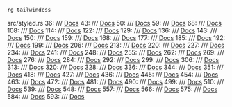 
```rust
rg tailwindcss
```

src/styled.rs
36:    /// [Docs](https://tailwindcss.com/docs/display)
43:    /// [Docs](https://tailwindcss.com/docs/display)
50:    /// [Docs](https://tailwindcss.com/docs/whitespace#normal)
59:    /// [Docs](https://tailwindcss.com/docs/whitespace#nowrap)
68:    /// [Docs](https://tailwindcss.com/docs/text-overflow#ellipsis)
108:    /// [Docs](https://tailwindcss.com/docs/text-overflow#truncate)
114:    /// [Docs](https://tailwindcss.com/docs/line-clamp)
122:    /// [Docs](https://tailwindcss.com/docs/flex-direction#column)
129:    /// [Docs](https://tailwindcss.com/docs/flex-direction#column-reverse)
136:    /// [Docs](https://tailwindcss.com/docs/flex-direction#row)
143:    /// [Docs](https://tailwindcss.com/docs/flex-direction#row-reverse)
150:    /// [Docs](https://tailwindcss.com/docs/flex#flex-1)
159:    /// [Docs](https://tailwindcss.com/docs/flex#auto)
168:    /// [Docs](https://tailwindcss.com/docs/flex#initial)
177:    /// [Docs](https://tailwindcss.com/docs/flex#none)
185:    /// [Docs](https://tailwindcss.com/docs/flex-basis)
192:    /// [Docs](https://tailwindcss.com/docs/flex-grow)
199:    /// [Docs](https://tailwindcss.com/docs/flex-shrink)
206:    /// [Docs](https://tailwindcss.com/docs/flex-shrink#dont-shrink)
213:    /// [Docs](https://tailwindcss.com/docs/flex-wrap#wrap-normally)
220:    /// [Docs](https://tailwindcss.com/docs/flex-wrap#wrap-reversed)
227:    /// [Docs](https://tailwindcss.com/docs/flex-wrap#dont-wrap)
234:    /// [Docs](https://tailwindcss.com/docs/align-items#start)
241:    /// [Docs](https://tailwindcss.com/docs/align-items#end)
248:    /// [Docs](https://tailwindcss.com/docs/align-items#center)
255:    /// [Docs](https://tailwindcss.com/docs/align-items#baseline)
262:    /// [Docs](https://tailwindcss.com/docs/justify-content#start)
269:    /// [Docs](https://tailwindcss.com/docs/justify-content#end)
276:    /// [Docs](https://tailwindcss.com/docs/justify-content#center)
284:    /// [Docs](https://tailwindcss.com/docs/justify-content#space-between)
292:    /// [Docs](https://tailwindcss.com/docs/justify-content#space-around)
299:    /// [Docs](https://tailwindcss.com/docs/align-content#normal)
306:    /// [Docs](https://tailwindcss.com/docs/align-content#center)
313:    /// [Docs](https://tailwindcss.com/docs/align-content#start)
320:    /// [Docs](https://tailwindcss.com/docs/align-content#end)
328:    /// [Docs](https://tailwindcss.com/docs/align-content#space-between)
336:    /// [Docs](https://tailwindcss.com/docs/align-content#space-around)
344:    /// [Docs](https://tailwindcss.com/docs/align-content#space-evenly)
351:    /// [Docs](https://tailwindcss.com/docs/align-content#stretch)
418:    /// [Docs](https://tailwindcss.com/docs/font-size#setting-the-font-size)
427:    /// [Docs](https://tailwindcss.com/docs/font-size#setting-the-font-size)
436:    /// [Docs](https://tailwindcss.com/docs/font-size#setting-the-font-size)
445:    /// [Docs](https://tailwindcss.com/docs/font-size#setting-the-font-size)
454:    /// [Docs](https://tailwindcss.com/docs/font-size#setting-the-font-size)
463:    /// [Docs](https://tailwindcss.com/docs/font-size#setting-the-font-size)
472:    /// [Docs](https://tailwindcss.com/docs/font-size#setting-the-font-size)
481:    /// [Docs](https://tailwindcss.com/docs/font-style#italicizing-text)
490:    /// [Docs](https://tailwindcss.com/docs/font-style#displaying-text-normally)
499:    /// [Docs](https://tailwindcss.com/docs/text-decoration-line#underling-text)
510:    /// [Docs](https://tailwindcss.com/docs/text-decoration-line#adding-a-line-through-text)
539:    /// [Docs](https://tailwindcss.com/docs/text-decoration-style)
548:    /// [Docs](https://tailwindcss.com/docs/text-decoration-style)
557:    /// [Docs](https://tailwindcss.com/docs/text-decoration-thickness)
566:    /// [Docs](https://tailwindcss.com/docs/text-decoration-thickness)
575:    /// [Docs](https://tailwindcss.com/docs/text-decoration-thickness)
584:    /// [Docs](https://tailwindcss.com/docs/text-decoration-thickness)
593:    /// [Docs](https://tailwindcss.com/docs/text-decoration-thickness)
